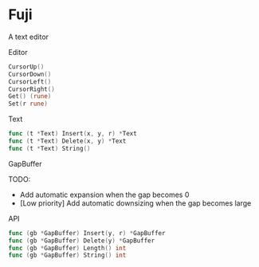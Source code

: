 # Fuji

A text editor

Editor

```go
CursorUp()
CursorDown()
CursorLeft()
CursorRight()
Get() (rune)
Set(r rune)
```

Text

```go
func (t *Text) Insert(x, y, r) *Text
func (t *Text) Delete(x, y) *Text
func (t *Text) String()
```

GapBuffer

TODO:
- Add automatic expansion when the gap becomes 0
- [Low priority] Add automatic downsizing when the gap becomes large

API

```go
func (gb *GapBuffer) Insert(y, r) *GapBuffer
func (gb *GapBuffer) Delete(y) *GapBuffer
func (gb *GapBuffer) Length() int
func (gb *GapBuffer) String() int
```

